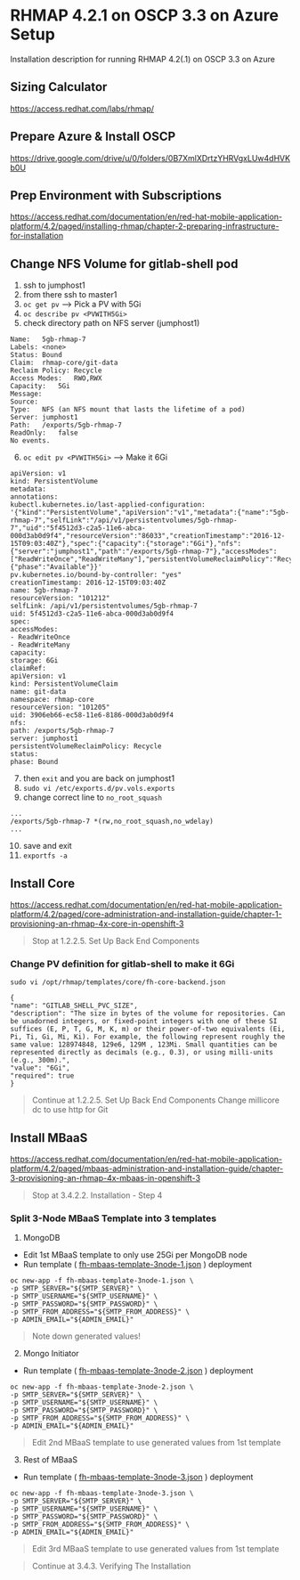 # RHMAP 4.2.1 on OSCP 3.3 on Azure Setup
Installation description for running RHMAP 4.2(.1) on OSCP 3.3 on Azure

## Sizing Calculator
https://access.redhat.com/labs/rhmap/

## Prepare Azure & Install OSCP
https://drive.google.com/drive/u/0/folders/0B7XmlXDrtzYHRVgxLUw4dHVKb0U

## Prep Environment with Subscriptions
https://access.redhat.com/documentation/en/red-hat-mobile-application-platform/4.2/paged/installing-rhmap/chapter-2-preparing-infrastructure-for-installation

## Change NFS Volume for gitlab-shell pod
1. ssh to jumphost1
2. from there ssh to master1
3. `oc get pv` --> Pick a PV with 5Gi
4. `oc describe pv <PVWITH5Gi>`
5. check directory path on NFS server (jumphost1)

```
Name:	5gb-rhmap-7
Labels:	<none>
Status:	Bound
Claim:	rhmap-core/git-data
Reclaim Policy:	Recycle
Access Modes:	RWO,RWX
Capacity:	5Gi
Message:	
Source:
Type:	NFS (an NFS mount that lasts the lifetime of a pod)
Server:	jumphost1
Path:	/exports/5gb-rhmap-7
ReadOnly:	false
No events.
```

6. `oc edit pv <PVWITH5Gi>` --> Make it 6Gi


```
apiVersion: v1
kind: PersistentVolume
metadata:
annotations:
kubectl.kubernetes.io/last-applied-configuration: '{"kind":"PersistentVolume","apiVersion":"v1","metadata":{"name":"5gb-rhmap-7","selfLink":"/api/v1/persistentvolumes/5gb-rhmap-7","uid":"5f4512d3-c2a5-11e6-abca-000d3ab0d9f4","resourceVersion":"86033","creationTimestamp":"2016-12-15T09:03:40Z"},"spec":{"capacity":{"storage":"6Gi"},"nfs":{"server":"jumphost1","path":"/exports/5gb-rhmap-7"},"accessModes":["ReadWriteOnce","ReadWriteMany"],"persistentVolumeReclaimPolicy":"Recycle"},"status":{"phase":"Available"}}'
pv.kubernetes.io/bound-by-controller: "yes"
creationTimestamp: 2016-12-15T09:03:40Z
name: 5gb-rhmap-7
resourceVersion: "101212"
selfLink: /api/v1/persistentvolumes/5gb-rhmap-7
uid: 5f4512d3-c2a5-11e6-abca-000d3ab0d9f4
spec:
accessModes:
- ReadWriteOnce
- ReadWriteMany
capacity:
storage: 6Gi
claimRef:
apiVersion: v1
kind: PersistentVolumeClaim
name: git-data
namespace: rhmap-core
resourceVersion: "101205"
uid: 3906eb66-ec58-11e6-8186-000d3ab0d9f4
nfs:
path: /exports/5gb-rhmap-7
server: jumphost1
persistentVolumeReclaimPolicy: Recycle
status:
phase: Bound

```

7. then `exit` and you are back on jumphost1
8. `sudo vi /etc/exports.d/pv.vols.exports`
9. change correct line to `no_root_squash`

```
...
/exports/5gb-rhmap-7 *(rw,no_root_squash,no_wdelay)
...
```

10. save and exit
11. `exportfs -a`

## Install Core

https://access.redhat.com/documentation/en/red-hat-mobile-application-platform/4.2/paged/core-administration-and-installation-guide/chapter-1-provisioning-an-rhmap-4x-core-in-openshift-3

> Stop at 1.2.2.5. Set Up Back End Components

### Change PV definition for gitlab-shell to make it 6Gi

```
sudo vi /opt/rhmap/templates/core/fh-core-backend.json
```

```
{
"name": "GITLAB_SHELL_PVC_SIZE",
"description": "The size in bytes of the volume for repositories. Can be unadorned integers, or fixed-point integers with one of these SI suffices (E, P, T, G, M, K, m) or their power-of-two equivalents (Ei, Pi, Ti, Gi, Mi, Ki). For example, the following represent roughly the same value: 128974848, 129e6, 129M , 123Mi. Small quantities can be represented directly as decimals (e.g., 0.3), or using milli-units (e.g., 300m).",
"value": "6Gi",
"required": true
}
```

> Continue at 1.2.2.5. Set Up Back End Components
> Change millicore dc to use http for Git

## Install MBaaS
https://access.redhat.com/documentation/en/red-hat-mobile-application-platform/4.2/paged/mbaas-administration-and-installation-guide/chapter-3-provisioning-an-rhmap-4x-mbaas-in-openshift-3

> Stop at 3.4.2.2. Installation - Step 4

### Split 3-Node MBaaS Template into 3 templates
1. MongoDB

- Edit 1st MBaaS template to only use 25Gi per MongoDB node
- Run template ( [fh-mbaas-template-3node-1.json](./mbaas-templates/fh-mbaas-template-3node-1.json) ) deployment

```
oc new-app -f fh-mbaas-template-3node-1.json \
-p SMTP_SERVER="${SMTP_SERVER}" \
-p SMTP_USERNAME="${SMTP_USERNAME}" \
-p SMTP_PASSWORD="${SMTP_PASSWORD}" \
-p SMTP_FROM_ADDRESS="${SMTP_FROM_ADDRESS}" \
-p ADMIN_EMAIL="${ADMIN_EMAIL}"
```

> Note down generated values!

2. Mongo Initiator

- Run template ( [fh-mbaas-template-3node-2.json](./mbaas-templates/fh-mbaas-template-3node-2.json) ) deployment

```
oc new-app -f fh-mbaas-template-3node-2.json \
-p SMTP_SERVER="${SMTP_SERVER}" \
-p SMTP_USERNAME="${SMTP_USERNAME}" \
-p SMTP_PASSWORD="${SMTP_PASSWORD}" \
-p SMTP_FROM_ADDRESS="${SMTP_FROM_ADDRESS}" \
-p ADMIN_EMAIL="${ADMIN_EMAIL}"
```

> Edit 2nd MBaaS template to use generated values from 1st template

3. Rest of MBaaS

- Run template ( [fh-mbaas-template-3node-3.json](./mbaas-templates/fh-mbaas-template-3node-3.json) ) deployment

```
oc new-app -f fh-mbaas-template-3node-3.json \
-p SMTP_SERVER="${SMTP_SERVER}" \
-p SMTP_USERNAME="${SMTP_USERNAME}" \
-p SMTP_PASSWORD="${SMTP_PASSWORD}" \
-p SMTP_FROM_ADDRESS="${SMTP_FROM_ADDRESS}" \
-p ADMIN_EMAIL="${ADMIN_EMAIL}"
```

> Edit 3rd MBaaS template to use generated values from 1st template

> Continue at 3.4.3. Verifying The Installation
